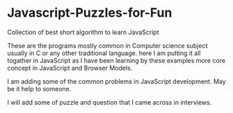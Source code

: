 # Javascript-Puzzles-for-Fun
Collection of best short algorithm to learn JavaScript 

These are the programs mostly common in Computer science subject usually in C or any other traditional language. here I am putting it all togather in JavaScript as I have been learning by these examples more core concept in JavaScript and Browser Models.

I am adding some of the common problems in JavaScript development. May be it help to someone.


I will add some of puzzle and question that I came across in interviews.